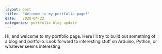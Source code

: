 ```yaml
---
layout: post
title:  "Welcome to my portfolio page!"
date:   2020-04-22 
categories: portfolio blog update
---
```

Hi, and welcome to my portfolio page. Here I'll try to build out something of a blog and portfolio. 
Look forward to interesting stuff on Arduino, Python, or whatever seems interesting.